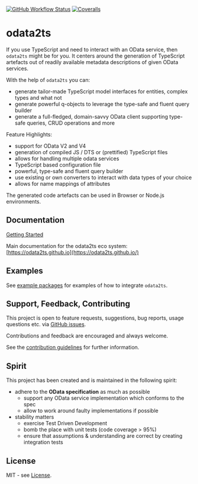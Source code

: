 [![GitHub Workflow Status](https://img.shields.io/github/actions/workflow/status/odata2ts/odata2ts/coverage.yml?branch=main&style=for-the-badge)](https://github.com/odata2ts/odata2ts/actions/workflows/coverage.yml)
[![Coveralls](https://img.shields.io/coveralls/github/odata2ts/odata2ts?style=for-the-badge)](https://coveralls.io/github/odata2ts/odata2ts?branch=main)

# odata2ts

If you use TypeScript and need to interact with an OData service, then `odata2ts` might
be for you. It centers around the generation of TypeScript artefacts 
out of readily available metadata descriptions of given OData services.

With the help of `odata2ts` you can:
* generate tailor-made TypeScript model interfaces for entities, complex types and what not
* generate powerful q-objects to leverage the type-safe and fluent query builder 
* generate a full-fledged, domain-savvy OData client supporting type-safe queries, CRUD operations and more

Feature Highlights:
* support for OData V2 and V4
* generation of compiled JS / DTS or (prettified) TypeScript files
* allows for handling multiple odata services
* TypeScript based configuration file
* powerful, type-safe and fluent query builder
* use existing or own converters to interact with data types of your choice
* allows for name mappings of attributes

The generated code artefacts can be used in Browser or Node.js environments.

## Documentation
[Getting Started](https://odata2ts.github.io/docs/category/getting-started)

Main documentation for the odata2ts eco system: 
[https://odata2ts.github.io](https://odata2ts.github.io/)

## Examples
See [example packages](https://github.com/odata2ts/odata2ts/tree/main/examples) for examples of how to integrate `odata2ts`. 

## Support, Feedback, Contributing
This project is open to feature requests, suggestions, bug reports, usage questions etc.
via [GitHub issues](https://github.com/odata2ts/odata2ts/issues).

Contributions and feedback are encouraged and always welcome.

See the [contribution guidelines](https://github.com/odata2ts/odata2ts/blob/main/CONTRIBUTING.md) for further information.

## Spirit
This project has been created and is maintained in the following spirit:

* adhere to the **OData specification** as much as possible
  * support any OData service implementation which conforms to the spec
  * allow to work around faulty implementations if possible
* stability matters
  * exercise Test Driven Development
  * bomb the place with unit tests (code coverage > 95%)
  * ensure that assumptions & understanding are correct by creating integration tests

## License
MIT - see [License](./LICENSE).
